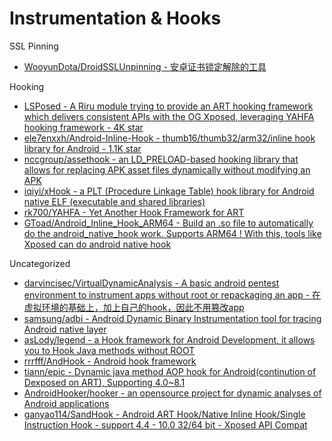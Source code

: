 # Instrumentation & Hooks

SSL Pinning

* [WooyunDota/DroidSSLUnpinning - 安卓证书锁定解除的工具](https://github.com/WooyunDota/DroidSSLUnpinning)

Hooking

* [LSPosed - A Riru module trying to provide an ART hooking framework which delivers consistent APIs with the OG Xposed, leveraging YAHFA hooking framework - 4K star](https://github.com/LSPosed/LSPosed)
* [ele7enxxh/Android-Inline-Hook - thumb16/thumb32/arm32/inline hook library for Android - 1.1K star](https://github.com/ele7enxxh/Android-Inline-Hook)
* [nccgroup/assethook - an LD_PRELOAD-based hooking library that allows for replacing APK asset files dynamically without modifying an APK](https://github.com/nccgroup/assethook)
* [iqiyi/xHook - a PLT (Procedure Linkage Table) hook library for Android native ELF (executable and shared libraries)](https://github.com/iqiyi/xHook)
* [rk700/YAHFA - Yet Another Hook Framework for ART](https://github.com/rk700/YAHFA)
* [GToad/Android_Inline_Hook_ARM64 - Build an .so file to automatically do the android_native_hook work. Supports ARM64 ! With this, tools like Xposed can do android native hook](https://github.com/GToad/Android_Inline_Hook_ARM64)

Uncategorized

* [darvincisec/VirtualDynamicAnalysis - A basic android pentest environment to instrument apps without root or repackaging an app - 在虚拟环境的基础上，加上自己的hook，因此不用篡改app](https://github.com/darvincisec/VirtualDynamicAnalysis)
* [samsung/adbi - Android Dynamic Binary Instrumentation tool for tracing Android native layer](https://github.com/samsung/adbi)
* [asLody/legend - a Hook framework for Android Development, it allows you to Hook Java methods without ROOT](https://github.com/asLody/legend)
* [rrrfff/AndHook - Android hook framework](https://github.com/rrrfff/AndHook)
* [tiann/epic - Dynamic java method AOP hook for Android(continution of Dexposed on ART), Supporting 4.0~8.1](https://github.com/tiann/epic)
* [AndroidHooker/hooker - an opensource project for dynamic analyses of Android applications](https://github.com/AndroidHooker/hooker)
* [ganyao114/SandHook - Android ART Hook/Native Inline Hook/Single Instruction Hook - support 4.4 - 10.0 32/64 bit - Xposed API Compat](https://github.com/ganyao114/SandHook)

